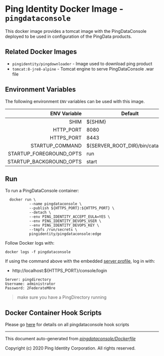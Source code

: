 
# Ping Identity Docker Image - `pingdataconsole`

This docker image provides a tomcat image with the PingDataConsole
deployed to be used in configuration of the PingData products.

## Related Docker Images
- `pingidentity/pingdownloader` - Image used to download ping product
- `tomcat:8-jre8-alpine` - Tomcat engine to serve PingDataConsole .war file

## Environment Variables
The following environment `ENV` variables can be used with 
this image. 

| ENV Variable  | Default     | Description
| ------------: | ----------- | ---------------------------------
| SHIM  | ${SHIM}  | 
| HTTP_PORT  | 8080  | 
| HTTPS_PORT  | 8443  | 
| STARTUP_COMMAND  | ${SERVER_ROOT_DIR}/bin/catalina.sh  | 
| STARTUP_FOREGROUND_OPTS  | run  | 
| STARTUP_BACKGROUND_OPTS  | start  | 
## Run
To run a PingDataConsole container:

```shell
  docker run \
           --name pingdataconsole \
           --publish ${HTTPS_PORT}:${HTTPS_PORT} \
           --detach \
           --env PING_IDENTITY_ACCEPT_EULA=YES \
           --env PING_IDENTITY_DEVOPS_USER \
           --env PING_IDENTITY_DEVOPS_KEY \
           --tmpfs /run/secrets \
           pingidentity/pingdataconsole:edge
```


Follow Docker logs with:

```
docker logs -f pingdataconsole
```

If using the command above with the embedded [server profile](https://devops.pingidentity.com/reference/config/), log in with:
* http://localhost:${HTTPS_PORT}/console/login
```
Server: pingdirectory
Username: administrator
Password: 2FederateM0re
```
>make sure you have a PingDirectory running
## Docker Container Hook Scripts
Please go [here](https://github.com/pingidentity/pingidentity-devops-getting-started/tree/master/docs/docker-images/pingdataconsole/hooks/README.md) for details on all pingdataconsole hook scripts

---
This document auto-generated from _[pingdataconsole/Dockerfile](https://github.com/pingidentity/pingidentity-docker-builds/blob/master/pingdataconsole/Dockerfile)_

Copyright (c) 2020 Ping Identity Corporation. All rights reserved.
